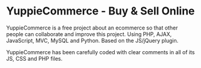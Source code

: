 # YuppieCommerce - Buy & Sell Online

YuppieCommerce is a free project about an ecommerce so that other people can collaborate and improve this project. Using PHP, AJAX, JavaScript, MVC, MySQL and Python. Based on the JS/jQuery plugin.

YuppieCommerce has been carefully coded with clear comments in all of its JS, CSS and PHP files.

